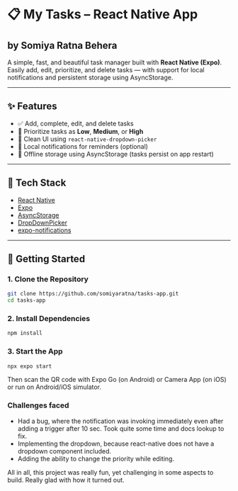 # 📋 My Tasks – React Native App
## by Somiya Ratna Behera

A simple, fast, and beautiful task manager built with **React Native (Expo)**. Easily add, edit, prioritize, and delete tasks — with support for local notifications and persistent storage using AsyncStorage.

---

## ✨ Features

- ✅ Add, complete, edit, and delete tasks
- 🔺 Prioritize tasks as **Low**, **Medium**, or **High**
- 🎨 Clean UI using `react-native-dropdown-picker`
- 🔕 Local notifications for reminders (optional)
- 💾 Offline storage using AsyncStorage (tasks persist on app restart)

---

## 🧰 Tech Stack

- [React Native](https://reactnative.dev/)
- [Expo](https://expo.dev/)
- [AsyncStorage](https://react-native-async-storage.github.io/async-storage/)
- [DropDownPicker](https://github.com/hossein-zare/react-native-dropdown-picker)
- [expo-notifications](https://docs.expo.dev/versions/latest/sdk/notifications/)

---

## 🚀 Getting Started

### 1. Clone the Repository

```bash
git clone https://github.com/somiyaratna/tasks-app.git
cd tasks-app
```

### 2. Install Dependencies

```bash
npm install
```

### 3. Start the App

```bash
npx expo start
```
Then scan the QR code with Expo Go (on Android) or Camera App (on iOS) or run on Android/iOS simulator.

### Challenges faced
- Had a bug, where the notification was invoking immediately even after adding a trigger after 10 sec. Took quite some time and docs lookup to fix.
- Implementing the dropdown, because react-native does not have a dropdown component included.
- Adding the ability to change the priority while editing.

All in all, this project was really fun, yet challenging in some aspects to build. Really glad with how it turned out.
